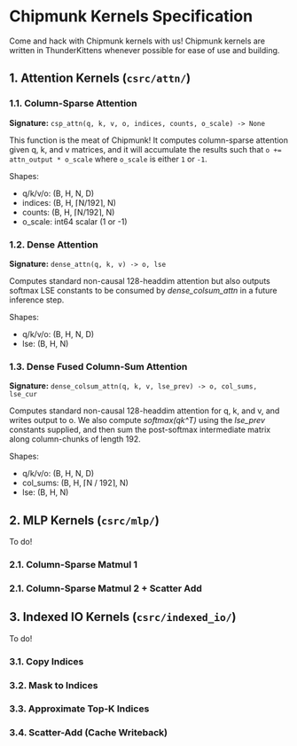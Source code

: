 # Chipmunk Kernels Specification

Come and hack with Chipmunk kernels with us! Chipmunk kernels are written in ThunderKittens whenever possible for ease of use and building.

## 1. Attention Kernels (`csrc/attn/`)

### 1.1. Column-Sparse Attention

**Signature:** `csp_attn(q, k, v, o, indices, counts, o_scale) -> None`

This function is the meat of Chipmunk! It computes column-sparse attention given q, k, and v matrices, and it will accumulate the results such that `o += attn_output * o_scale` where `o_scale` is either `1` or `-1`.

Shapes:
- q/k/v/o: (B, H, N, D)
- indices: (B, H, ⌈N/192⌉, N)
- counts: (B, H, ⌈N/192⌉, N)
- o_scale: int64 scalar (1 or -1)

### 1.2. Dense Attention
**Signature:** `dense_attn(q, k, v) -> o, lse`

Computes standard non-causal 128-headdim attention but also outputs softmax LSE constants to be consumed by _dense_colsum_attn_ in a future inference step. 

Shapes:
- q/k/v/o: (B, H, N, D)
- lse: (B, H, N)

### 1.3. Dense Fused Column-Sum Attention

**Signature:** `dense_colsum_attn(q, k, v, lse_prev) -> o, col_sums, lse_cur`

Computes standard non-causal 128-headdim attention for q, k, and v, and writes output to o. 
We also compute _softmax(qk^T)_ using the _lse_prev_ constants supplied, and then sum the post-softmax intermediate matrix along column-chunks of length 192.

Shapes:
- q/k/v/o: (B, H, N, D)
- col_sums: (B, H, ⌈N / 192⌉, N)
- lse: (B, H, N)

## 2. MLP Kernels (`csrc/mlp/`)

To do!

### 2.1. Column-Sparse Matmul 1

### 2.1. Column-Sparse Matmul 2 + Scatter Add

## 3. Indexed IO Kernels (`csrc/indexed_io/`)

To do!

### 3.1. Copy Indices

### 3.2. Mask to Indices

### 3.3. Approximate Top-K Indices

### 3.4. Scatter-Add (Cache Writeback)

